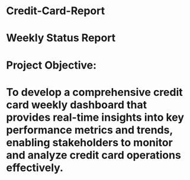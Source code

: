 # Credit-Card-Report
# Weekly Status Report
# Project Objective:
# To develop a comprehensive credit card weekly dashboard that provides real-time insights into key performance metrics and trends, enabling stakeholders to monitor and analyze credit card operations effectively.
